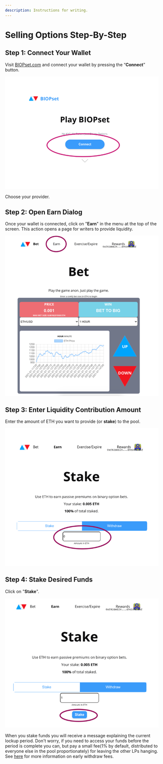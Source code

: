 ```yaml
---
description: Instructions for writing.
---
```


# Selling Options Step-By-Step

## Step 1: Connect Your Wallet

Visit [BIOPset.com](http://biopset.com/) and connect your wallet by pressing the “**Connect**” button.

![1](https://github.com/BIOPset/gitbook/raw/main/1.png)

Choose your provider.

## Step 2: Open Earn Dialog

Once your wallet is connected, click on "**Earn**" in the menu at the top of the screen. This action opens a page for writers to provide liquidity.

![](https://github.com/BIOPset/gitbook/raw/main/lp2.png)

## Step 3: Enter Liquidity Contribution Amount

Enter the amount of ETH you want to provide \(or **stake**\) to the pool.

![enter the amount you want to stake](https://github.com/BIOPset/gitbook/raw/main/lp3.png)

## Step 4: Stake Desired Funds

Click on "**Stake**".

![Press button and send a transaction in your wallet to confirm stake](https://github.com/BIOPset/gitbook/raw/main/lp4.png)

When you stake funds you will receive a message explaining the current lockup period. Don't worry, if you need to access your funds before the period is complete you can, but pay a small fee\(1% by default, distributed to everyone else in the pool proportionately\) for leaving the other LPs hanging. See [here](https://docs.biopset.com/theory/fundamentals/selling-options#liquidity-locking) for more information on early withdraw fees.
